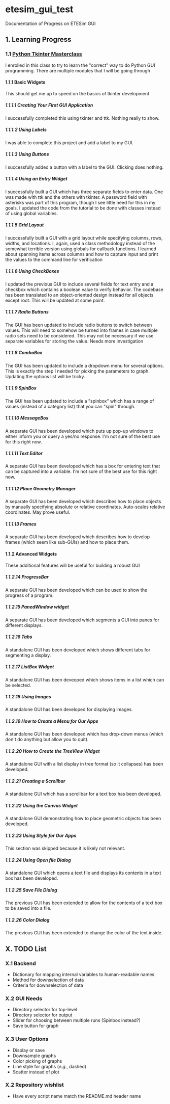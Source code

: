 # etesim_gui_test
Documentation of Progress on ETESim GUI

## 1. Learning Progress
### 1.1 [Python Tkinter Masterclass](https://www.udemy.com/course/python-tkinter-masterclass/)
I enrolled in this class to try to learn the "correct" way to do Python GUI programming. There are multiple modules that I will be going through
#### 1.1.1 Basic Widgets
This should get me up to speed on the basics of tkinter development
##### 1.1.1.1 Creating Your First GUI Application
I successfully completed this using tkinter and ttk. Nothing really to show.
##### 1.1.1.2 Using Labels
I was able to complete this project and add a label to my GUI.
##### 1.1.1.3 Using Buttons
I successfully added a button with a label to the GUI. Clicking does nothing.
##### 1.1.1.4 Using an Entry Widget
I successfully built a GUI which has three separate fields to enter data. One was made with ttk and the others with tkinter. A password field with asterisks was part of this program, though I see little need for this in my goals. I updated the code from the tutorial to be done with classes instead of using global variables.
##### 1.1.1.5 Grid Layout
I successfully built a GUI with a grid layout while specifying columns, rows, widths, and locations. I, again, used a class methodology instead of the somewhat terrible version using globals for callback functions. I learned about spanning items across columns and how to capture input and print the values to the command line for verification
##### 1.1.1.6 Using CheckBoxes
I updated the previous GUI to include several fields for text entry and a checkbox which contains a boolean value to verify behavior. The codebase has been translated to an object-oriented design instead for all objects except root. This will be updated at some point.
##### 1.1.1.7 Radio Buttons
The GUI has been updated to include radio buttons to switch between values. This will need to somehow be turned into frames in case multiple radio sets need to be considered. This may not be necessary if we use separate variables for storing the value. Needs more investigation
##### 1.1.1.8 ComboBox
The GUI has been updated to include a dropdown menu for several options. This is exactly the step I needed for picking the parameters to graph. Updating the options list will be tricky.
##### 1.1.1.9 SpinBox
The GUI has been updated to include a "spinbox" which has a range of values (instead of a category list) that you can "spin" through.
##### 1.1.1.10 MessageBox
A separate GUI has been developed which puts up pop-up windows to either inform you or query a yes/no response. I'm not sure of the best use for this right now.
##### 1.1.1.11 Text Editor
A separate GUI has been developed which has a box for entering text that can be captured into a variable. I'm not sure of the best use for this right now.
##### 1.1.1.12 Place Geometry Manager
A separate GUI has been developed which describes how to place objects by manually specifying absolute or relative coordinates. Auto-scales relative coordinates. May prove useful.
##### 1.1.1.13 Frames
A separate GUI has been developed which describes how to develop frames (which seem like sub-GUIs) and how to place them.
#### 1.1.2 Advanced Widgets
These additional features will be useful for building a robust GUI
##### 1.1.2.14 ProgressBar
A separate GUI has been developed which can be used to show the progress of a program.
##### 1.1.2.15 PanedWindow widget
A separate GUI has been developed which segments a GUI into panes for different displays.
##### 1.1.2.16 Tabs
A standalone GUI has been developed which shows different tabs for segmenting a display.
##### 1.1.2.17 ListBox Widget
A standalone GUI has been deveoped which shows items in a list which can be selected.
##### 1.1.2.18 Using Images
A standalone GUI has been developed for displaying images.
##### 1.1.2.19 How to Create a Menu for Our Apps
A standalone GUI has been developed which has drop-down menus (which don't do anything but allow you to quit).
##### 1.1.2.20 How to Create the TreeView Widget
A standalone GUI with a list display in tree format (so it collapses) has been developed.
##### 1.1.2.21 Creating a Scrollbar
A standalone GUI which has a scrollbar for a text box has been developed.
##### 1.1.2.22 Using the Canvas Widget
A standalone GUI demonstrating how to place geometric objects has been developed.
##### 1.1.2.23 Using Style for Our Apps
This section was skipped because it is likely not relevant.
##### 1.1.2.24 Using Open file Dialog
A standalone GUI which opens a text file and displays its contents in a text box has been developed.
##### 1.1.2.25 Save File Dialog
The previous GUI has been extended to allow for the contents of a text box to be saved into a file.
##### 1.1.2.26 Color Dialog
The previous GUI has been extended to change the color of the text inside.
## X. TODO List
### X.1 Backend
* Dictionary for mapping internal variables to human-readable names
* Method for downselection of data
* Criteria for downselection of data
### X.2 GUI Needs
* Directory selector for top-level
* Directory selector for output
* Slider for choosing between multiple runs (Spinbox instead?)
* Save button for graph
### X.3 User Options
* Display or save
* Downsample graphs
* Color picking of graphs
* Line style for graphs (_e.g._, dashed)
* Scatter instead of plot
### X.2 Repository wishlist
* Have every script name match the README.md header name